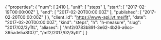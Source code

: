 {
  "properties": {
    "num": [
      2410
    ],
    "unit": [
      "steps"
    ],
    "start": [
      "2017-02-19T00:00:00Z"
    ],
    "end": [
      "2017-02-20T00:00:00Z"
    ],
    "published": [
      "2017-02-20T00:00:00Z"
    ]
  },
  "client_id": "https://www-api.jvt.me/fit",
  "date": "2017-02-20T00:00:00Z",
  "kind": "steps",
  "h": "h-measure",
  "slug": "2017/02/3yTtL",
  "aliases": [
    "/mf2/0783b891-3e62-4b26-a6cc-395ade5a8f07/",
    "/mf2/2017/02/3yttl"
  ]
}
